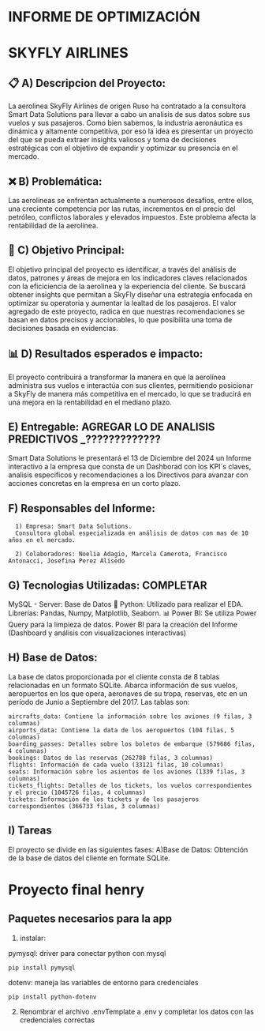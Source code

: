 
<p style="font-family: Verdana, sans-serif; font-size: 20px;">

  
# **INFORME DE OPTIMIZACIÓN**

<p style="font-family: Verdana, sans-serif; font-size: 18px;">
  
# **SKYFLY AIRLINES**

## 📋 A) Descripcion del Proyecto:

La aerolinea SkyFly Airlines de origen Ruso ha contratado a la consultora Smart Data Solutions para llevar a cabo un analisis de sus datos sobre sus vuelos y sus pasajeros. Como bien sabemos, la industria aeronáutica es dinámica y altamente competitiva, por eso la idea es presentar un proyecto del que se pueda extraer insights valiosos y toma de decisiones estratégicas con el objetivo de expandir y optimizar su presencia en el mercado. 

## ❌ B) Problemática: 

Las aerolíneas se enfrentan actualmente a numerosos desafíos, entre ellos, una creciente competencia por las rutas, incrementos en el precio del petróleo, conflictos laborales y elevados impuestos. Este problema afecta la rentabilidad de la aerolínea. 

## 🎯 C) Objetivo Principal:

El objetivo principal del proyecto es identificar, a través del análisis de datos, patrones y áreas de mejora en los indicadores claves relacionados con la eficiciencia de la aerolinea y la experiencia del cliente. Se buscará obtener insights que permitan a SkyFly diseñar una estrategia enfocada en optimizar su operatoria y aumentar la lealtad de los pasajeros.
El valor agregado de este proyecto, radica en que nuestras recomendaciones se basan en datos precisos y accionables, lo que posibilita una toma de decisiones basada en evidencias.

## 📊 D) Resultados esperados e impacto:

El proyecto contribuirá a transformar la manera en que la aerolínea administra sus vuelos e interactúa con sus clientes, permitiendo posicionar a SkyFly de manera más competitiva en el mercado, lo que se traducirá en una mejora en la rentabilidad en el mediano plazo.

## E) Entregable: AGREGAR LO DE ANALISIS PREDICTIVOS _?????????????

Smart Data Solutions le presentará el 13 de Diciembre del 2024 un Informe interactivo a la empresa que consta de un Dashborad con los KPI´s claves, analisis especificos y recomendaciones a los Directivos para avanzar con acciones concretas en la empresa en un corto plazo.

## F) Responsables del Informe:

      1) Empresa: Smart Data Solutions.
      Consultora global especializada en análisis de datos con mas de 10 años en el mercado.
      
      2) Colaboradores: Noelia Adagio, Marcela Camerota, Francisco Antonacci, Josefina Perez Alisedo

## G) Tecnologias Utilizadas: COMPLETAR
 MySQL - Server: Base de Datos
🐍 Python: Utilizado para realizar el EDA. Librerías: Pandas, Numpy, Matplotlib, Seaborn.
📊 Power BI: Se utiliza Power Query para la limpieza de datos. Power BI para la creación del Informe (Dashboard y análisis con visualizaciones interactivas)

## H) Base de Datos:
La base de datos proporcionada por el cliente consta de 8 tablas relacionadas en un formato SQLite.  Abarca información de sus vuelos, aeropuertos en los que opera, aeronaves de su tropa, reservas, etc en un período de Junio a Septiembre del 2017. Las tablas son:

    aircrafts_data: Contiene la información sobre los aviones (9 filas, 3 columnas)
    airports_data: Contiene la data de los aeropuertos (104 filas, 5 columnas)
    boarding_passes: Detalles sobre los boletos de embarque (579686 filas, 4 columnas)
    bookings: Datos de las reservas (262788 filas, 3 columnas)
    flights: Información de cada vuelo (33121 filas, 10 columnas)
    seats: Información sobre los asientos de los aviones (1339 filas, 3 columnas)
    tickets_flights: Detalles de los tickets, los vuelos correspondientes y el precio (1045726 filas, 4 columnas)
    tickets: Información de los tickets y de los pasajeros correspondientes (366733 filas, 3 columnas)

## I) Tareas
El proyecto se divide en las siguientes fases:
A)Base de Datos: Obtención de la base de datos del cliente en formate SQLite. 





# Proyecto final henry

## Paquetes necesarios para la app
1. instalar:

pymysql: driver para conectar python con mysql
```
pip install pymysql
```
dotenv: maneja las variables de entorno para credenciales
```
pip install python-dotenv
```
2. Renombrar el archivo .envTemplate a .env y completar los datos con las credenciales correctas
